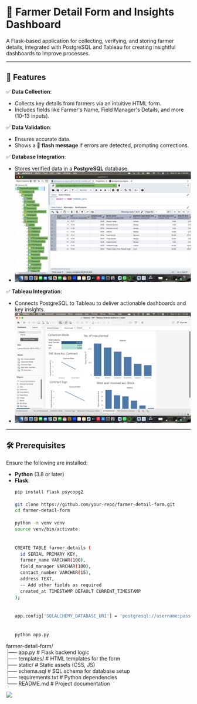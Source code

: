 # 🌾 Farmer Detail Form and Insights Dashboard  

A Flask-based application for collecting, verifying, and storing farmer details, integrated with PostgreSQL and Tableau for creating insightful dashboards to improve processes.  

---

## 🚀 Features  
✅ **Data Collection**:  
   - Collects key details from farmers via an intuitive HTML form.  
   - Includes fields like Farmer's Name, Field Manager's Details, and more (10-13 inputs).  

✅ **Data Validation**:  
   - Ensures accurate data.  
   - Shows a 🔔 **flash message** if errors are detected, prompting corrections.  

✅ **Database Integration**:  
   - Stores verified data in a **PostgreSQL** database.
   -  <img src="images/database.png" width="800" />

     

✅ **Tableau Integration**:  
   - Connects PostgreSQL to Tableau to deliver actionable dashboards and key insights.
   - <img src="images/dashboard.png" width="800" />

---

## 🛠️ Prerequisites  
Ensure the following are installed:  
- **Python** (3.8 or later)  
- **Flask**:  
  ```bash  
  pip install flask psycopg2

  git clone https://github.com/your-repo/farmer-detail-form.git  
  cd farmer-detail-form
  
  python -m venv venv  
  source venv/bin/activate


  CREATE TABLE farmer_details (  
    id SERIAL PRIMARY KEY,  
    farmer_name VARCHAR(100),  
    field_manager VARCHAR(100),  
    contact_number VARCHAR(15),  
    address TEXT,  
    -- Add other fields as required  
    created_at TIMESTAMP DEFAULT CURRENT_TIMESTAMP  
  );


  app.config['SQLALCHEMY_DATABASE_URI'] = 'postgresql://username:password@localhost/farmer_data'


  python app.py  


farmer-detail-form/  
├── app.py              # Flask backend logic  
├── templates/          # HTML templates for the form  
├── static/             # Static assets (CSS, JS)  
├── schema.sql          # SQL schema for database setup  
├── requirements.txt    # Python dependencies  
└── README.md           # Project documentation  

<img src="images/form.png" width="800" />




